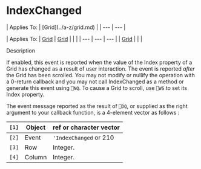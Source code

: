 




<h1 class="heading"><span class="name">IndexChanged</span></h1>
| Applies To: | [Grid](../a-z/grid.md) |
| --- | ---  |

| Applies To: | [Grid](../a-z/grid.md) | [Grid](../a-z/grid.md) |  |  |
| --- | --- | ---  |
| [Grid](../a-z/grid.md) |  |  |


Description


If enabled, this event is reported when the value of the Index property of a Grid has changed as a result of user interaction. The event is reported *after* the Grid has been scrolled. You may not modify or nullify the operation with a 0-return callback and you may not call IndexChanged as a method or generate this event using `⎕NQ`. To cause a Grid to scroll, use `⎕WS` to set its Index property.


The event message reported as the result of `⎕DQ`, or supplied as the right argument to your callback function, is a 4-element vector as follows :

| `[1]` | Object | ref or character vector |
| --- | --- | ---  |
| `[2]` | Event | `'IndexChanged` or 210 |
| `[3]` | Row | Integer. |
| `[4]` | Column | Integer. |




